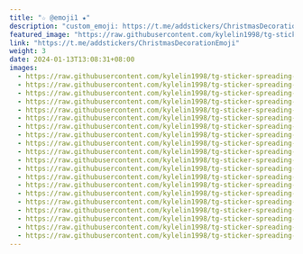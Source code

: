 ```yaml
---
title: "☆ @emoji1 ★"
description: "custom_emoji: https://t.me/addstickers/ChristmasDecorationEmoji"
featured_image: "https://raw.githubusercontent.com/kylelin1998/tg-sticker-spreading-worldwide-images/main/img/6fc07174-7894-4d6f-8a50-6b91466e1981.jpg"
link: "https://t.me/addstickers/ChristmasDecorationEmoji"
weight: 3
date: 2024-01-13T13:08:31+08:00
images:
  - https://raw.githubusercontent.com/kylelin1998/tg-sticker-spreading-worldwide-images/main/img/6fc07174-7894-4d6f-8a50-6b91466e1981.jpg
  - https://raw.githubusercontent.com/kylelin1998/tg-sticker-spreading-worldwide-images/main/img/b4ed2d0e-fb4b-468f-bab1-bd587e100d28.jpg
  - https://raw.githubusercontent.com/kylelin1998/tg-sticker-spreading-worldwide-images/main/img/a0fdb6c4-f2fe-4195-9342-5684d5990907.jpg
  - https://raw.githubusercontent.com/kylelin1998/tg-sticker-spreading-worldwide-images/main/img/c75813af-0cd0-47d7-9004-3e2f369d93ed.jpg
  - https://raw.githubusercontent.com/kylelin1998/tg-sticker-spreading-worldwide-images/main/img/691ea8c5-091f-47c2-a844-9d355e7fac51.jpg
  - https://raw.githubusercontent.com/kylelin1998/tg-sticker-spreading-worldwide-images/main/img/763e7607-d9d5-4abe-bd1a-ce209cf8d69a.jpg
  - https://raw.githubusercontent.com/kylelin1998/tg-sticker-spreading-worldwide-images/main/img/c091eb3d-1696-43e2-97bd-b1152dba4458.jpg
  - https://raw.githubusercontent.com/kylelin1998/tg-sticker-spreading-worldwide-images/main/img/c16e9535-0a71-4bf0-b7f3-3880ff081683.jpg
  - https://raw.githubusercontent.com/kylelin1998/tg-sticker-spreading-worldwide-images/main/img/6654fb34-2023-4cb7-8110-223f80375887.jpg
  - https://raw.githubusercontent.com/kylelin1998/tg-sticker-spreading-worldwide-images/main/img/32cf765b-ad30-4dbb-809e-8bf404672cb1.jpg
  - https://raw.githubusercontent.com/kylelin1998/tg-sticker-spreading-worldwide-images/main/img/e498225c-2eee-4585-8d56-b94fe929e894.jpg
  - https://raw.githubusercontent.com/kylelin1998/tg-sticker-spreading-worldwide-images/main/img/48162702-8db3-4cf9-975b-3d0fc68ef647.jpg
  - https://raw.githubusercontent.com/kylelin1998/tg-sticker-spreading-worldwide-images/main/img/38f46e0c-3c80-4eee-a054-de813efa721f.jpg
  - https://raw.githubusercontent.com/kylelin1998/tg-sticker-spreading-worldwide-images/main/img/bf2c9d35-1a0b-4a4f-804d-cfc46b55dbf6.jpg
  - https://raw.githubusercontent.com/kylelin1998/tg-sticker-spreading-worldwide-images/main/img/41a460dd-0407-4a05-8b2f-bd69f608b860.jpg
  - https://raw.githubusercontent.com/kylelin1998/tg-sticker-spreading-worldwide-images/main/img/ff2bff49-bcbf-4c23-be83-dfd5f86dcde7.jpg
  - https://raw.githubusercontent.com/kylelin1998/tg-sticker-spreading-worldwide-images/main/img/d0d40d1e-a8ff-4c0e-a8f2-911e1cbec499.jpg
  - https://raw.githubusercontent.com/kylelin1998/tg-sticker-spreading-worldwide-images/main/img/63b929c7-f368-4151-808b-67aec5b50c72.jpg
  - https://raw.githubusercontent.com/kylelin1998/tg-sticker-spreading-worldwide-images/main/img/c7b1cb75-8982-4713-9058-339e3f4e9a3d.jpg
  - https://raw.githubusercontent.com/kylelin1998/tg-sticker-spreading-worldwide-images/main/img/fe6f9363-9ed4-4c06-a133-4620b5718155.jpg
---
```

